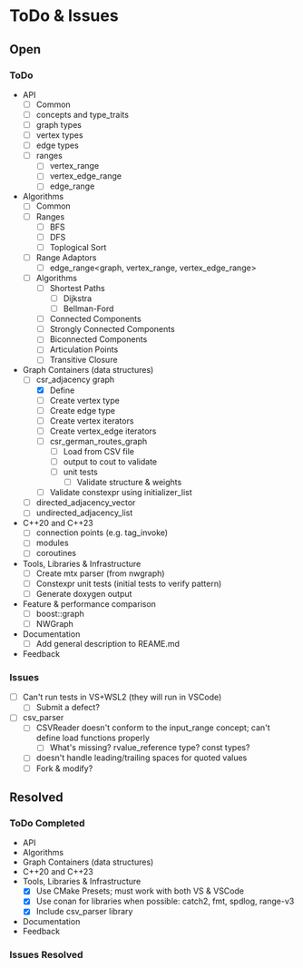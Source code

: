 # ToDo & Issues

## Open

### ToDo 
- API
  - [ ] Common
  - [ ] concepts and type_traits
  - [ ] graph types
  - [ ] vertex types
  - [ ] edge types
  - [ ] ranges
    - [ ] vertex_range
    - [ ] vertex_edge_range
    - [ ] edge_range
- Algorithms
  - [ ] Common
  - [ ] Ranges
    - [ ] BFS
    - [ ] DFS
    - [ ] Toplogical Sort
  - [ ] Range Adaptors
    - [ ] edge_range<graph, vertex_range, vertex_edge_range>
  - [ ] Algorithms
    - [ ] Shortest Paths
      - [ ] Dijkstra
      - [ ] Bellman-Ford
    - [ ] Connected Components
    - [ ] Strongly Connected Components
    - [ ] Biconnected Components
    - [ ] Articulation Points
    - [ ] Transitive Closure
- Graph Containers (data structures)
    - [ ] csr_adjacency graph
      - [x] Define
      - [ ] Create vertex type
      - [ ] Create edge type
      - [ ] Create vertex iterators
      - [ ] Create vertex_edge iterators
      - [ ] csr_german_routes_graph
        - [ ] Load from CSV file
        - [ ] output to cout to validate
        - [ ] unit tests
          - [ ] Validate structure & weights
      - [ ] Validate constexpr using initializer_list
    - [ ] directed_adjacency_vector
    - [ ] undirected_adjacency_list
- C\+\+20 and C\+\+23
  - [ ] connection points (e.g. tag_invoke)
  - [ ] modules
  - [ ] coroutines
- Tools, Libraries & Infrastructure
  - [ ] Create mtx parser (from nwgraph)
  - [ ] Constexpr unit tests (initial tests to verify pattern)
  - [ ] Generate doxygen output
- Feature & performance comparison
  - [ ] boost::graph
  - [ ] NWGraph
- Documentation
  - [ ] Add general description to REAME.md
- Feedback

### Issues
- [ ] Can't run tests in VS+WSL2 (they will run in VSCode)
  - [ ] Submit a defect?
- [ ] csv_parser
  - [ ] CSVReader doesn't conform to the input_range concept; can't define load functions properly
    - [ ] What's missing? rvalue_reference type? const types?
  - [ ] doesn't handle leading/trailing spaces for quoted values
  - [ ] Fork & modify?

## Resolved
### ToDo Completed
- API
- Algorithms
- Graph Containers (data structures)
- C\+\+20 and C\+\+23
- Tools, Libraries & Infrastructure
  - [x] Use CMake Presets; must work with both VS & VSCode
  - [x] Use conan for libraries when possible: catch2, fmt, spdlog, range-v3
  - [x] Include csv_parser library
- Documentation
- Feedback

### Issues Resolved
